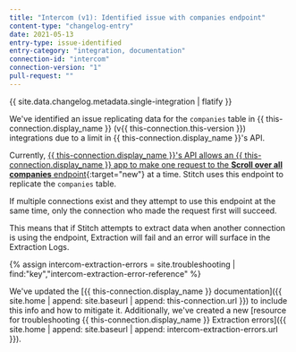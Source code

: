 ```yaml
---
title: "Intercom (v1): Identified issue with companies endpoint"
content-type: "changelog-entry"
date: 2021-05-13
entry-type: issue-identified
entry-category: "integration, documentation"
connection-id: "intercom"
connection-version: "1"
pull-request: ""
---
```

{{ site.data.changelog.metadata.single-integration | flatify }}

We've identified an issue replicating data for the `companies` table in {{ this-connection.display_name }} (v{{ this-connection.this-version }}) integrations due to a limit in {{ this-connection.display_name }}'s API.

Currently, [{{ this-connection.display_name }}'s API allows an {{ this-connection.display_name }} app to make one request to the **Scroll over all companies** endpoint](https://developers.intercom.com/intercom-api-reference/v2.0/reference#iterating-over-all-companies){:target="new"} at a time. Stitch uses this endpoint to replicate the `companies` table. 

If multiple connections exist and they attempt to use this endpoint at the same time, only the connection who made the request first will succeed.

This means that if Stitch attempts to extract data when another connection is using the endpoint, Extraction will fail and an error will surface in the Extraction Logs.

{% assign intercom-extraction-errors = site.troubleshooting | find:"key","intercom-extraction-error-reference" %}

We've updated the [{{ this-connection.display_name }} documentation]({{ site.home | append: site.baseurl | append: this-connection.url }}) to include this info and how to mitigate it. Additionally, we've created a new [resource for troubleshooting {{ this-connection.display_name }} Extraction errors]({{ site.home | append: site.baseurl | append: intercom-extraction-errors.url }}).